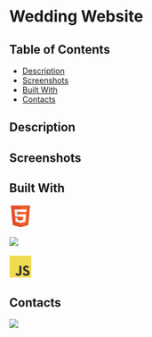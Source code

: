 # Wedding Website

## Table of Contents
- [Description](#description)
- [Screenshots](#screenshots)
- [Built With](#built-with)
- [Contacts](#contacts)

## Description

## Screenshots

## Built With
<a href="https://developer.mozilla.org/en-US/docs/Web/HTML"><img src="https://raw.githubusercontent.com/devicons/devicon/master/icons/html5/html5-original.svg" height="40px" width="40px" /></a>

<a href="https://developer.mozilla.org/en-US/docs/Web/CSS"><img src="https://cdn.jsdelivr.net/gh/devicons/devicon/icons/css3/css3-original.svg" />

<a href="https://developer.mozilla.org/en-US/docs/Web/JavaScript"><img src="https://raw.githubusercontent.com/devicons/devicon/master/icons/javascript/javascript-original.svg" height="40px" width="40px" /></a>

## Contacts
<a href="https://www.linkedin.com/in/katelyn-dirkman-961b36b5"><img src="https://img.shields.io/badge/LinkedIn-0077B5?style=for-the-badge&logo=linkedin&logoColor=white" /></a>

